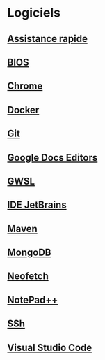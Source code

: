 # Logiciels

## [Assistance rapide](AssistanceRapide/Readme.md)

## [BIOS](BIOS/README.md)

## [Chrome](Chrome/Readme.md)

## [Docker](Docker/Readme.md)

## [Git](Git/Readme.md)

## [Google Docs Editors](GoogleDocsEditors/Readme.md)

## [GWSL](GWSL/Readme.md)

## [IDE JetBrains](IDEJetBrains/Readme.md)

## [Maven](Maven/Readme.md)

## [MongoDB](MongoDB/Readme.md)

## [Neofetch](Neofetch/Readme.md)

## [NotePad++](NotepadPlusPlus/Readme.md)

## [SSh](SSh/Readme.md)

## [Visual Studio Code](VisualStudioCode/Readme.md)
